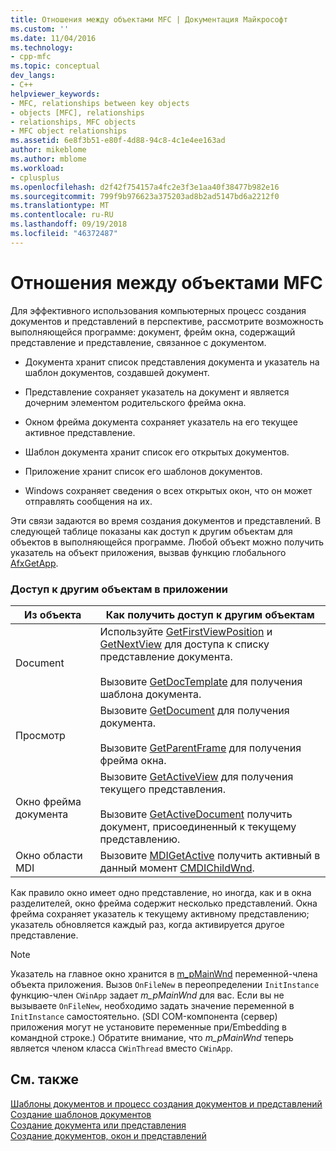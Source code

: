 ```yaml
---
title: Отношения между объектами MFC | Документация Майкрософт
ms.custom: ''
ms.date: 11/04/2016
ms.technology:
- cpp-mfc
ms.topic: conceptual
dev_langs:
- C++
helpviewer_keywords:
- MFC, relationships between key objects
- objects [MFC], relationships
- relationships, MFC objects
- MFC object relationships
ms.assetid: 6e8f3b51-e80f-4d88-94c8-4c1e4ee163ad
author: mikeblome
ms.author: mblome
ms.workload:
- cplusplus
ms.openlocfilehash: d2f42f754157a4fc2e3f3e1aa40f38477b982e16
ms.sourcegitcommit: 799f9b976623a375203ad8b2ad5147bd6a2212f0
ms.translationtype: MT
ms.contentlocale: ru-RU
ms.lasthandoff: 09/19/2018
ms.locfileid: "46372487"
---
```

# <a name="relationships-among-mfc-objects"></a>Отношения между объектами MFC

Для эффективного использования компьютерных процесс создания документов и представлений в перспективе, рассмотрите возможность выполняющейся программе: документ, фрейм окна, содержащий представление и представление, связанное с документом.

- Документа хранит список представления документа и указатель на шаблон документов, создавшей документ.

- Представление сохраняет указатель на документ и является дочерним элементом родительского фрейма окна.

- Окном фрейма документа сохраняет указатель на его текущее активное представление.

- Шаблон документа хранит список его открытых документов.

- Приложение хранит список его шаблонов документов.

- Windows сохраняет сведения о всех открытых окон, что он может отправлять сообщения на их.

Эти связи задаются во время создания документов и представлений. В следующей таблице показаны как доступ к другим объектам для объектов в выполняющейся программе. Любой объект можно получить указатель на объект приложения, вызвав функцию глобального [AfxGetApp](../mfc/reference/application-information-and-management.md#afxgetapp).

### <a name="gaining-access-to-other-objects-in-your-application"></a>Доступ к другим объектам в приложении

|Из объекта|Как получить доступ к другим объектам|
|-----------------|---------------------------------|
|Document|Используйте [GetFirstViewPosition](../mfc/reference/cdocument-class.md#getfirstviewposition) и [GetNextView](../mfc/reference/cdocument-class.md#getnextview) для доступа к списку представление документа.<br /><br /> Вызовите [GetDocTemplate](../mfc/reference/cdocument-class.md#getdoctemplate) для получения шаблона документа.|
|Просмотр|Вызовите [GetDocument](../mfc/reference/cview-class.md#getdocument) для получения документа.<br /><br /> Вызовите [GetParentFrame](../mfc/reference/cwnd-class.md#getparentframe) для получения фрейма окна.|
|Окно фрейма документа|Вызовите [GetActiveView](../mfc/reference/cframewnd-class.md#getactiveview) для получения текущего представления.<br /><br /> Вызовите [GetActiveDocument](../mfc/reference/cframewnd-class.md#getactivedocument) получить документ, присоединенный к текущему представлению.|
|Окно области MDI|Вызовите [MDIGetActive](../mfc/reference/cmdiframewnd-class.md#mdigetactive) получить активный в данный момент [CMDIChildWnd](../mfc/reference/cmdichildwnd-class.md).|

Как правило окно имеет одно представление, но иногда, как и в окна разделителей, окно фрейма содержит несколько представлений. Окна фрейма сохраняет указатель к текущему активному представлению; указатель обновляется каждый раз, когда активируется другое представление.

> [!NOTE]
>  Указатель на главное окно хранится в [m_pMainWnd](../mfc/reference/cwinthread-class.md#m_pmainwnd) переменной-члена объекта приложения. Вызов `OnFileNew` в переопределении `InitInstance` функцию-член `CWinApp` задает *m_pMainWnd* для вас. Если вы не вызываете `OnFileNew`, необходимо задать значение переменной в `InitInstance` самостоятельно. (SDI COM-компонента (сервер) приложения могут не установите переменные при/Embedding в командной строке.) Обратите внимание, что *m_pMainWnd* теперь является членом класса `CWinThread` вместо `CWinApp`.

## <a name="see-also"></a>См. также

[Шаблоны документов и процесс создания документов и представлений](../mfc/document-templates-and-the-document-view-creation-process.md)<br/>
[Создание шаблонов документов](../mfc/document-template-creation.md)<br/>
[Создание документа или представления](../mfc/document-view-creation.md)<br/>
[Создание документов, окон и представлений](../mfc/creating-new-documents-windows-and-views.md)

